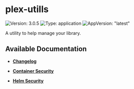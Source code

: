 # plex-utills

![Version: 3.0.5](https://img.shields.io/badge/Version-3.0.5-informational?style=flat-square) ![Type: application](https://img.shields.io/badge/Type-application-informational?style=flat-square) ![AppVersion: "latest"](https://img.shields.io/badge/AppVersion-"latest"-informational?style=flat-square)

A utility to help manage your library.

## Available Documentation

- [**Changelog**](CHANGELOG)

- [**Container Security**](container-security)

- [**Helm Security**](helm-security)

